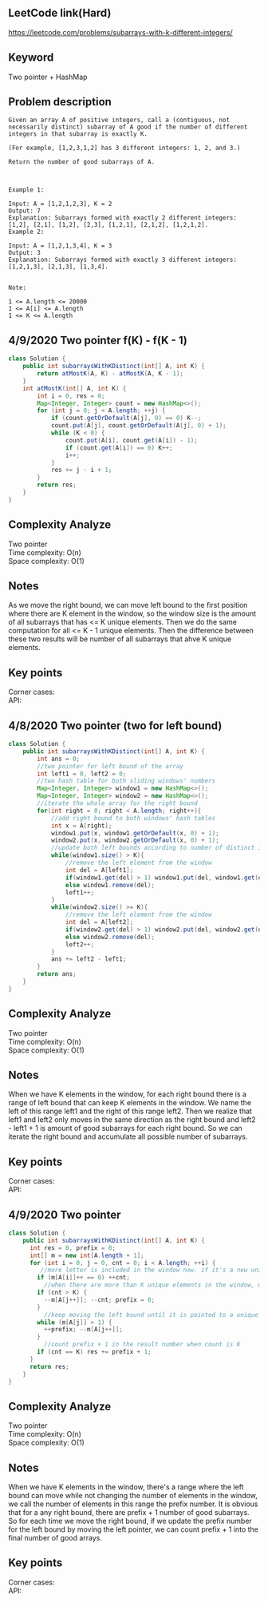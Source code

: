 ## LeetCode link(Hard)
https://leetcode.com/problems/subarrays-with-k-different-integers/

## Keyword
Two pointer + HashMap

## Problem description
```
Given an array A of positive integers, call a (contiguous, not necessarily distinct) subarray of A good if the number of different integers in that subarray is exactly K.

(For example, [1,2,3,1,2] has 3 different integers: 1, 2, and 3.)

Return the number of good subarrays of A.

 

Example 1:

Input: A = [1,2,1,2,3], K = 2
Output: 7
Explanation: Subarrays formed with exactly 2 different integers: [1,2], [2,1], [1,2], [2,3], [1,2,1], [2,1,2], [1,2,1,2].
Example 2:

Input: A = [1,2,1,3,4], K = 3
Output: 3
Explanation: Subarrays formed with exactly 3 different integers: [1,2,1,3], [2,1,3], [1,3,4].
 

Note:

1 <= A.length <= 20000
1 <= A[i] <= A.length
1 <= K <= A.length
```
## 4/9/2020 Two pointer f(K) - f(K - 1)

```Java
class Solution {
    public int subarraysWithKDistinct(int[] A, int K) {
        return atMostK(A, K) - atMostK(A, K - 1);
    }
    int atMostK(int[] A, int K) {
        int i = 0, res = 0;
        Map<Integer, Integer> count = new HashMap<>();
        for (int j = 0; j < A.length; ++j) {
            if (count.getOrDefault(A[j], 0) == 0) K--;
            count.put(A[j], count.getOrDefault(A[j], 0) + 1);
            while (K < 0) {
                count.put(A[i], count.get(A[i]) - 1);
                if (count.get(A[i]) == 0) K++;
                i++;
            }
            res += j - i + 1;
        }
        return res;
    }
}
```

## Complexity Analyze
Two pointer\
Time complexity: O(n)\
Space complexity: O(1)

## Notes
As we move the right bound, we can move left bound to the first position where there are K element in the window, so the window size is the amount of all subarrays that has <= K unique elements. Then we do the same computation for all <= K - 1 unique elements. Then the difference between these two results will be number of all subarrays that ahve K unique elements.

## Key points
Corner cases: \
API: 

## 4/8/2020 Two pointer (two for left bound)

```java
class Solution {
    public int subarraysWithKDistinct(int[] A, int K) {
        int ans = 0;
        //two pointer for left bound of the array
        int left1 = 0, left2 = 0;
        //two hash table for both sliding windows' numbers
        Map<Integer, Integer> window1 = new HashMap<>();
        Map<Integer, Integer> window2 = new HashMap<>();
        //iterate the whole array for the right bound
        for(int right = 0; right < A.length; right++){
            //add right bound to both windows' hash tables
            int x = A[right];
            window1.put(x, window1.getOrDefault(x, 0) + 1);
            window2.put(x, window2.getOrDefault(x, 0) + 1);
            //update both left bounds according to number of distinct integers in the array
            while(window1.size() > K){
                //remove the left element from the window
                int del = A[left1];
                if(window1.get(del) > 1) window1.put(del, window1.get(del) - 1);
                else window1.remove(del);
                left1++;
            }
            while(window2.size() >= K){
                //remove the left element from the window
                int del = A[left2];
                if(window2.get(del) > 1) window2.put(del, window2.get(del) - 1);
                else window2.remove(del);
                left2++;
            }
            ans += left2 - left1;
        }
        return ans;
    }
}
```

## Complexity Analyze
Two pointer\
Time complexity: O(n)\
Space complexity: O(1)

## Notes
When we have K elements in the window, for each right bound there is a range of left bound that can keep K elements in the window. We name the left of this range left1 and the right of this range left2. Then we realize that left1 and left2 only moves in the same direction as the right bound and left2 - left1 + 1 is amount of good subarrays for each right bound. So we can iterate the right bound and accumulate all possible number of subarrays.

## Key points
Corner cases: \
API: 

## 4/9/2020 Two pointer

```java
class Solution {
    public int subarraysWithKDistinct(int[] A, int K) {
      int res = 0, prefix = 0;
      int[] m = new int[A.length + 1];
      for (int i = 0, j = 0, cnt = 0; i < A.length; ++i) {
         //more letter is included in the window now. if it's a new unique letter, update count
        if (m[A[i]]++ == 0) ++cnt;
          //when there are more than K unique elements in the window, move left bound and refresh left prefix number
        if (cnt > K) {
          --m[A[j++]]; --cnt; prefix = 0; 
        }
          //keep moving the left bound until it is pointed to a unique letter that only appears once in the window
        while (m[A[j]] > 1) {
          ++prefix; --m[A[j++]]; 
        }
          //count prefix + 1 in the result number when count is K
        if (cnt == K) res += prefix + 1;
      }
      return res;
    } 
}
```

## Complexity Analyze
Two pointer\
Time complexity: O(n)\
Space complexity: O(1)

## Notes
When we have K elements in the window, there's a range where the left bound can move while not changing the number of elements in the window, we call the number of elements in this range the prefix number. It is obvious that for a any right bound, there are prefix + 1 number of good subarrays. So for each time we move the right bound, if we update the prefix number for the left bound by moving the left pointer, we can count prefix + 1 into the final number of good arrays.

## Key points
Corner cases: \
API: 

